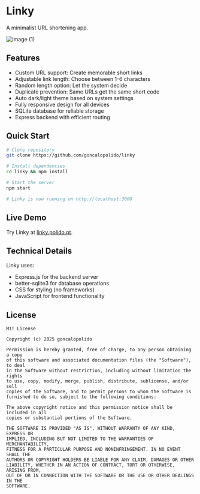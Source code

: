 # Linky

A minimalist URL shortening app.

![image (1)](https://github.com/user-attachments/assets/0d72e71b-e741-4ae9-83fa-28c2505d21db)

## Features

- Custom URL support: Create memorable short links
- Adjustable link length: Choose between 1-6 characters
- Random length option: Let the system decide
- Duplicate prevention: Same URLs get the same short code
- Auto dark/light theme based on system settings
- Fully responsive design for all devices
- SQLite database for reliable storage
- Express backend with efficient routing

## Quick Start

```bash
# Clone repository
git clone https://github.com/goncalopolido/linky

# Install dependencies
cd linky && npm install

# Start the server
npm start

# Linky is now running on http://localhost:3000
```

## Live Demo
Try Linky at [linky.polido.pt](https://linky.polido.pt).

## Technical Details

Linky uses:
- Express.js for the backend server
- better-sqlite3 for database operations
- CSS for styling (no frameworks)
- JavaScript for frontend functionality

## License

```
MIT License

Copyright (c) 2025 goncalopolido

Permission is hereby granted, free of charge, to any person obtaining a copy
of this software and associated documentation files (the "Software"), to deal
in the Software without restriction, including without limitation the rights
to use, copy, modify, merge, publish, distribute, sublicense, and/or sell
copies of the Software, and to permit persons to whom the Software is
furnished to do so, subject to the following conditions:

The above copyright notice and this permission notice shall be included in all
copies or substantial portions of the Software.

THE SOFTWARE IS PROVIDED "AS IS", WITHOUT WARRANTY OF ANY KIND, EXPRESS OR
IMPLIED, INCLUDING BUT NOT LIMITED TO THE WARRANTIES OF MERCHANTABILITY,
FITNESS FOR A PARTICULAR PURPOSE AND NONINFRINGEMENT. IN NO EVENT SHALL THE
AUTHORS OR COPYRIGHT HOLDERS BE LIABLE FOR ANY CLAIM, DAMAGES OR OTHER
LIABILITY, WHETHER IN AN ACTION OF CONTRACT, TORT OR OTHERWISE, ARISING FROM,
OUT OF OR IN CONNECTION WITH THE SOFTWARE OR THE USE OR OTHER DEALINGS IN THE
SOFTWARE.
```
